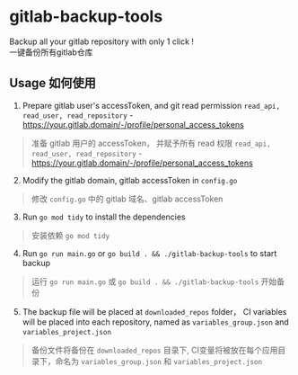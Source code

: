 # gitlab-backup-tools

Backup all your gitlab repository with only 1 click !  
一键备份所有gitlab仓库

## Usage 如何使用

1. Prepare gitlab user's accessToken, and git read permission  `read_api, read_user, read_repository` - https://your.gitlab.domain/-/profile/personal_access_tokens  
> 准备 gitlab 用户的 accessToken， 并赋予所有 read 权限 `read_api, read_user, read_repository` - https://your.gitlab.domain/-/profile/personal_access_tokens
2. Modify the gitlab domain, gitlab accessToken in `config.go`  
> 修改 `config.go` 中的 gitlab 域名、gitlab accessToken
3. Run `go mod tidy` to install the dependencies  
> 安装依赖 `go mod tidy`
4. Run `go run main.go` or `go build . && ./gitlab-backup-tools` to start backup  
> 运行 `go run main.go` 或 `go build . && ./gitlab-backup-tools` 开始备份
5. The backup file will be placed at `downloaded_repos` folder， CI variables will be placed into each repository, named as `variables_group.json` and `variables_project.json`
> 备份文件将备份在 `downloaded_repos` 目录下, CI变量将被放在每个应用目录下，命名为 `variables_group.json` 和 `variables_project.json`